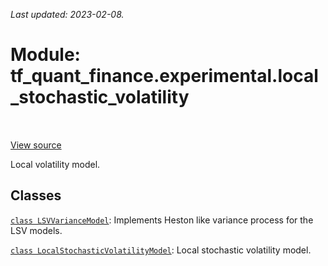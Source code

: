 <!--
This file is generated by a tool. Do not edit directly.
For open-source contributions the docs will be updated automatically.
-->

*Last updated: 2023-02-08.*

<div itemscope itemtype="http://developers.google.com/ReferenceObject">
<meta itemprop="name" content="tf_quant_finance.experimental.local_stochastic_volatility" />
<meta itemprop="path" content="Stable" />
</div>

# Module: tf_quant_finance.experimental.local_stochastic_volatility

<!-- Insert buttons and diff -->

<table class="tfo-notebook-buttons tfo-api" align="left">
</table>

<a target="_blank" href="https://github.com/google/tf-quant-finance/blob/master/tf_quant_finance/experimental/local_stochastic_volatility/__init__.py">View source</a>



Local volatility model.



## Classes

[`class LSVVarianceModel`](../../tf_quant_finance/experimental/local_stochastic_volatility/LSVVarianceModel.md): Implements Heston like variance process for the LSV models.

[`class LocalStochasticVolatilityModel`](../../tf_quant_finance/experimental/local_stochastic_volatility/LocalStochasticVolatilityModel.md): Local stochastic volatility model.

